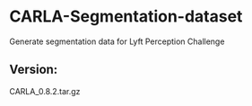 # CARLA-Segmentation-dataset
Generate segmentation data for Lyft Perception Challenge

## Version:
CARLA_0.8.2.tar.gz